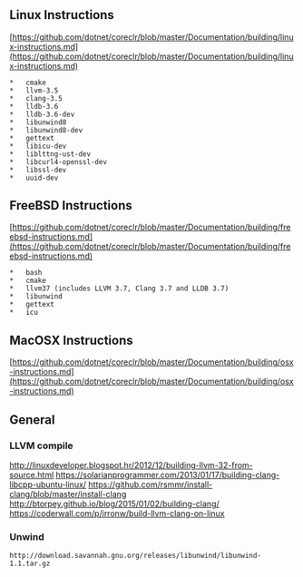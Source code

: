 # 


## Linux Instructions

[https://github.com/dotnet/coreclr/blob/master/Documentation/building/linux-instructions.md](https://github.com/dotnet/coreclr/blob/master/Documentation/building/linux-instructions.md)

	*	cmake
	*	llvm-3.5
	*	clang-3.5
	*	lldb-3.6
	*	lldb-3.6-dev
	*	libunwind8
	*	libunwind8-dev
	*	gettext
	*	libicu-dev
	*	liblttng-ust-dev
	*	libcurl4-openssl-dev
	*	libssl-dev
	*	uuid-dev

	
## FreeBSD Instructions

[https://github.com/dotnet/coreclr/blob/master/Documentation/building/freebsd-instructions.md](https://github.com/dotnet/coreclr/blob/master/Documentation/building/freebsd-instructions.md)

	*	bash
	*	cmake
	*	llvm37 (includes LLVM 3.7, Clang 3.7 and LLDB 3.7)
	*	libunwind
	*	gettext
	*	icu

## MacOSX Instructions

[https://github.com/dotnet/coreclr/blob/master/Documentation/building/osx-instructions.md](https://github.com/dotnet/coreclr/blob/master/Documentation/building/osx-instructions.md)



## General

### LLVM compile

http://linuxdeveloper.blogspot.hr/2012/12/building-llvm-32-from-source.html
https://solarianprogrammer.com/2013/01/17/building-clang-libcpp-ubuntu-linux/
https://github.com/rsmmr/install-clang/blob/master/install-clang
http://btorpey.github.io/blog/2015/01/02/building-clang/
https://coderwall.com/p/irronw/build-llvm-clang-on-linux


### Unwind

	http://download.savannah.gnu.org/releases/libunwind/libunwind-1.1.tar.gz
	

	